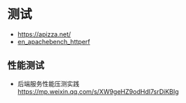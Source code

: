 # 测试

- https://apizza.net/
- [en_apachebench_httperf](http://gwan.com/en_apachebench_httperf.html)

## 性能测试

- 后端服务性能压测实践 https://mp.weixin.qq.com/s/XW9geHZ9odHdI7srDiKBIg

